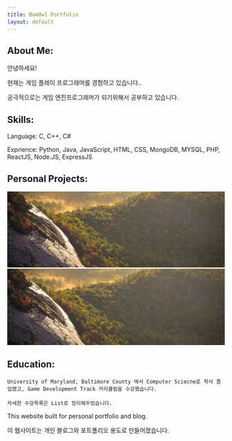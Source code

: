 ```yaml
---
title: BamOwl Portfolio
layout: default
---
```



<section class="portfolio-container">

<!--Need magnifyig on hover the image to maximize the image size regarless the other content and showed the abstract under the image.-->


<h1 class="about-me"> About Me:</h1>
<p class="">안녕하세요!</p>
<p>현재는 게임 플레이 프로그래머를 경험하고 있습니다..</p>
<p>궁극적으로는 게임 엔진프로그래머가 되기위해서 공부하고 있습니다.</p>

<h1 class="skills">Skills:</h1>
<span><p>Language: C, C++, C#</p></span>
<span><p>Exprience: Python, Java, JavaScript, HTML, CSS, MongoDB, MYSQL, PHP, ReactJS, Node.JS, ExpressJS</p></span>
    

<h1>Personal Projects:</h1>


<a href="">
    <div class="portfolioImgFrame">
        <img class="portfolioImg" src="/assets/img/portfolio/img1.jpg"  alt = "assets/img/portfolio/format.png">
    </div>
</a>

<a href="">
    <div class="portfolioImgFrame">
        <img  class="portfolioImg" src="/assets/img/portfolio/img1.jpg"  alt = "assets/img/portfolio/format.png">
    </div>
</a>

<!--# Team Projects:
<div class="portfolioImgBox">
    <img class="portfolioImg" src="assets/img/portfolio/img1.jpg"  alt = "assets/img/portfolio/format.png">
</div>
<div class="portfolioImgBox">
    <img class="portfolioImg" src="assets/img/portfolio/format.png" alt =  "assets/img/portfolio/format.png">
</div>
<div class="portfolioImgBox">
    <img class="portfolioImg" src="assets/img/portfolio/format.png" >
</div>

<h1>Academic Projects:</h1>
<div class="portfolioImgBox">
    <img class="portfolioImg" src="assets/img/portfolio/format.png" >
</div>
<div class="portfolioImgBox">
    <img class="portfolioImg" src="assets/img/portfolio/format.png" >
</div>
<div class="portfolioImgBox">
    <img class="portfolioImg" src="assets/img/portfolio/format.png" >
</div>
<div class="portfolioImgBox">
    <img class="portfolioImg" src="assets/img/portfolio/format.png" >
</div>
<div class="portfolioImgBox">
    <img class="portfolioImg" src="assets/img/portfolio/format.png" >
</div>
<div class="portfolioImgBox">
    <img class="portfolioImg" src="assets/img/portfolio/format.png" >
</div>

<div class="portfolioImgBox">
    <a href=""><img class="portfolioImg" src="assets/img/portfolio/format.png" ></a>
    
</div> -->




<h1>Education:</h1>
    
    University of Maryland, Baltimore County 에서 Computer Sciecne로 학사 졸업했고, Game Development Track 커리큘럼을 수강했습니다.

    자세한 수강목록은 List로 정리해두었습니다.




</section>


<section class="introduction">
    <p>This website built for personal portfolio and blog.</p>
    <p>이 웹사이트는 개인 블로그와 포트폴리오 용도로 만들어졌습니다.</p>
</section>
